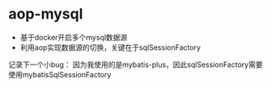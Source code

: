# aop-mysql
* 基于docker开启多个mysql数据源
* 利用aop实现数据源的切换，关键在于sqlSessionFactory

记录下一个小bug：
 因为我使用的是mybatis-plus，因此sqlSessionFactory需要使用mybatisSqlSessionFactory

